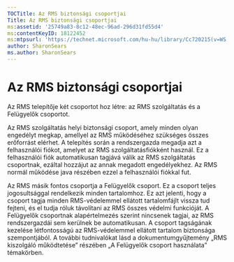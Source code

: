 ```yaml
---
TOCTitle: Az RMS biztonsági csoportjai
Title: Az RMS biztonsági csoportjai
ms:assetid: '25749a83-8c12-48ec-96ad-296d31fd55d4'
ms:contentKeyID: 18122452
ms:mtpsurl: 'https://technet.microsoft.com/hu-hu/library/Cc720215(v=WS.10)'
author: SharonSears
ms.author: SharonSears
---
```


Az RMS biztonsági csoportjai
============================

Az RMS telepítője két csoportot hoz létre: az RMS szolgáltatás és a Felügyelők csoportot.

Az RMS szolgáltatás helyi biztonsági csoport, amely minden olyan engedélyt megkap, amellyel az RMS működéséhez szükséges összes erőforrást elérhet. A telepítés során a rendszergazda megadja azt a felhasználói fiókot, amelyet az RMS szolgáltatásfiókként használ. Ez a felhasználói fiók automatikusan tagjává válik az RMS szolgáltatás csoportnak, ezáltal hozzájut az annak megadott engedélyekhez. Az RMS normál működése java részében ezzel a felhasználói fiókkal fut.

Az RMS másik fontos csoportja a Felügyelők csoport. Ez a csoport teljes jogosultsággal rendelkezik minden tartalomhoz. Ez azt jelenti, hogy a csoport tagja minden RMS-védelemmel ellátott tartalomfájlt vissza tud fejteni, és el tudja róluk távolítani az RMS összes védelmi funkcióját. A Felügyelők csoportnak alapértelmezés szerint nincsenek tagjai, az RMS rendszergazdái sem kerülnek be automatikusan. A csoport tagságának kezelése létfontosságú az RMS-védelemmel ellátott tartalom biztonsága szempontjából. A további tudnivalókat lásd a dokumentumgyűjtemény „RMS kiszolgáló működtetése” részében „A Felügyelők csoport használata” témakörben.
